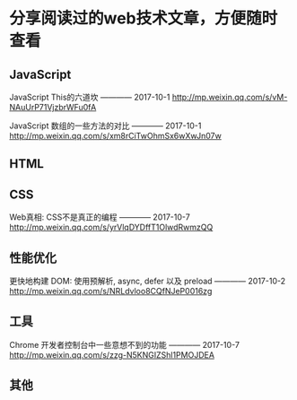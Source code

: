 # 分享阅读过的web技术文章，方便随时查看

## JavaScript

JavaScript This的六道坎   ———— 2017-10-1
http://mp.weixin.qq.com/s/vM-NAuUrP71VjzbrWFu0fA

JavaScript 数组的一些方法的对比  ———— 2017-10-1
http://mp.weixin.qq.com/s/xm8rCiTwOhmSx6wXwJn07w

## HTML

## CSS

Web真相: CSS不是真正的编程  ———— 2017-10-7
http://mp.weixin.qq.com/s/yrVlqDYDffT1OlwdRwmzQQ

## 性能优化

更快地构建 DOM: 使用预解析, async, defer 以及 preload  ———— 2017-10-2
http://mp.weixin.qq.com/s/NRLdvloo8CQfNJeP0016zg


## 工具

Chrome 开发者控制台中一些意想不到的功能   ———— 2017-10-7
http://mp.weixin.qq.com/s/zzg-N5KNGIZShl1PMOJDEA

## 其他